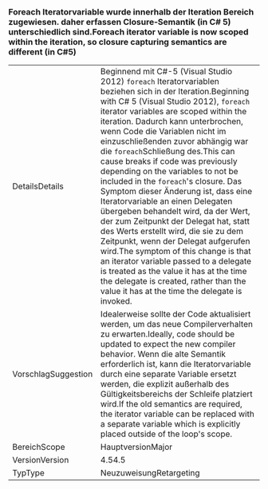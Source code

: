 ### <a name="foreach-iterator-variable-is-now-scoped-within-the-iteration-so-closure-capturing-semantics-are-different-in-c5"></a><span data-ttu-id="a884b-101">Foreach Iteratorvariable wurde innerhalb der Iteration Bereich zugewiesen. daher erfassen Closure-Semantik (in C# 5) unterschiedlich sind.</span><span class="sxs-lookup"><span data-stu-id="a884b-101">Foreach iterator variable is now scoped within the iteration, so closure capturing semantics are different (in C#5)</span></span>

|   |   |
|---|---|
|<span data-ttu-id="a884b-102">Details</span><span class="sxs-lookup"><span data-stu-id="a884b-102">Details</span></span>|<span data-ttu-id="a884b-103">Beginnend mit C#-5 (Visual Studio 2012) <code>foreach</code> Iteratorvariablen beziehen sich in der Iteration.</span><span class="sxs-lookup"><span data-stu-id="a884b-103">Beginning with C# 5 (Visual Studio 2012), <code>foreach</code> iterator variables are scoped within the iteration.</span></span> <span data-ttu-id="a884b-104">Dadurch kann unterbrochen, wenn Code die Variablen nicht im einzuschließenden zuvor abhängig war die <code>foreach</code>Schließung des.</span><span class="sxs-lookup"><span data-stu-id="a884b-104">This can cause breaks if code was previously depending on the variables to not be included in the <code>foreach</code>'s closure.</span></span> <span data-ttu-id="a884b-105">Das Symptom dieser Änderung ist, dass eine Iteratorvariable an einen Delegaten übergeben behandelt wird, da der Wert, der zum Zeitpunkt der Delegat hat, statt des Werts erstellt wird, die sie zu dem Zeitpunkt, wenn der Delegat aufgerufen wird.</span><span class="sxs-lookup"><span data-stu-id="a884b-105">The symptom of this change is that an iterator variable passed to a delegate is treated as the value it has at the time the delegate is created, rather than the value it has at the time the delegate is invoked.</span></span>|
|<span data-ttu-id="a884b-106">Vorschlag</span><span class="sxs-lookup"><span data-stu-id="a884b-106">Suggestion</span></span>|<span data-ttu-id="a884b-107">Idealerweise sollte der Code aktualisiert werden, um das neue Compilerverhalten zu erwarten.</span><span class="sxs-lookup"><span data-stu-id="a884b-107">Ideally, code should be updated to expect the new compiler behavior.</span></span> <span data-ttu-id="a884b-108">Wenn die alte Semantik erforderlich ist, kann die Iteratorvariable durch eine separate Variable ersetzt werden, die explizit außerhalb des Gültigkeitsbereichs der Schleife platziert wird.</span><span class="sxs-lookup"><span data-stu-id="a884b-108">If the old semantics are required, the iterator variable can be replaced with a separate variable which is explicitly placed outside of the loop's scope.</span></span>|
|<span data-ttu-id="a884b-109">Bereich</span><span class="sxs-lookup"><span data-stu-id="a884b-109">Scope</span></span>|<span data-ttu-id="a884b-110">Hauptversion</span><span class="sxs-lookup"><span data-stu-id="a884b-110">Major</span></span>|
|<span data-ttu-id="a884b-111">Version</span><span class="sxs-lookup"><span data-stu-id="a884b-111">Version</span></span>|<span data-ttu-id="a884b-112">4.5</span><span class="sxs-lookup"><span data-stu-id="a884b-112">4.5</span></span>|
|<span data-ttu-id="a884b-113">Typ</span><span class="sxs-lookup"><span data-stu-id="a884b-113">Type</span></span>|<span data-ttu-id="a884b-114">Neuzuweisung</span><span class="sxs-lookup"><span data-stu-id="a884b-114">Retargeting</span></span>|

